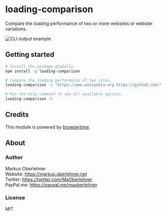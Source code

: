 # loading-comparison
Compare the loading performance of two or more websites or website variations.

![CLI output example](https://cdn.rawgit.com/maoberlehner/loading-comparison/master/screenshot.png)

## Getting started
```bash
# Install the package globally.
npm install -g loading-comparison

# Compare the loading performance of two sites.
loading-comparison -u "https://www.wikipedia.org https://github.com/"

# Run the help command to see all available options.
loading-comparison -h
```

## Credits
This module is powered by [browsertime](https://github.com/sitespeedio/browsertime).

## About
### Author
Markus Oberlehner  
Website: https://markus.oberlehner.net  
Twitter: https://twitter.com/MaOberlehner  
PayPal.me: https://paypal.me/maoberlehner

### License
MIT
